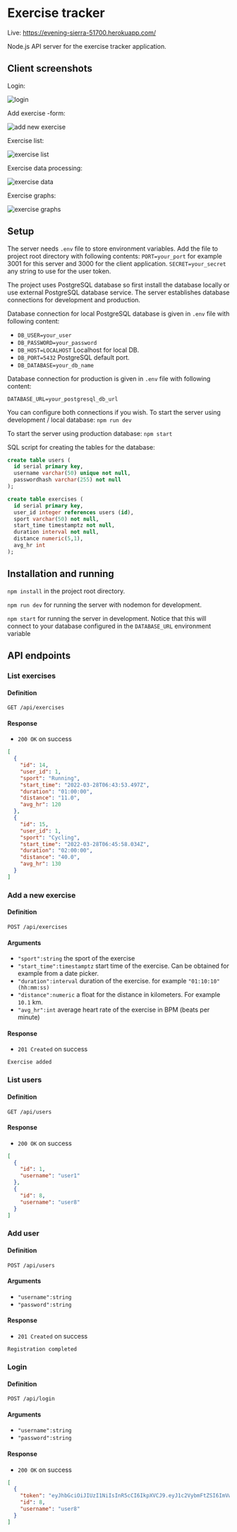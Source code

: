 # Exercise tracker

Live: <https://evening-sierra-51700.herokuapp.com/>

Node.js API server for the exercise tracker application.

## Client screenshots

Login:

![login](./screenshots/tracker-login.png)

Add exercise -form:

![add new exercise](./screenshots/tracker-1.png)

Exercise list:

![exercise list](./screenshots/tracker-2.png)

Exercise data processing:

![exercise data](./screenshots/tracker-3.png)

Exercise graphs:

![exercise graphs](./screenshots/tracker-4.png)

## Setup

The server needs `.env` file to store environment variables.
Add the file to project root directory with following contents:
`PORT=your_port` for example 3001 for this server and 3000 for the client application.
`SECRET=your_secret` any string to use for the user token.

The project uses PostgreSQL database so first install the database locally or use external PostgreSQL database service.
The server establishes database connections for development and production.

Database connection for local PostgreSQL database is given in `.env` file with following content:

- `DB_USER=your_user`
- `DB_PASSWORD=your_password`
- `DB_HOST=LOCALHOST` Localhost for local DB.
- `DB_PORT=5432` PostgreSQL default port.
- `DB_DATABASE=your_db_name`

Database connection for production is given in `.env` file with following content:

`DATABASE_URL=your_postgresql_db_url`

You can configure both connections if you wish.
To start the server using development / local database:
`npm run dev`

To start the server using production database:
`npm start`

SQL script for creating the tables for the database:

```sql
create table users (
  id serial primary key,
  username varchar(50) unique not null,
  passwordhash varchar(255) not null
);

create table exercises (
  id serial primary key,
  user_id integer references users (id),
  sport varchar(50) not null,
  start_time timestamptz not null,
  duration interval not null,
  distance numeric(5,1),
  avg_hr int
);
```

## Installation and running

`npm install` in the project root directory.

`npm run dev` for running the server with nodemon for development.

`npm start` for running the server in development. Notice that this will connect to your database configured in the `DATABASE_URL` environment variable

## API endpoints

### List exercises

#### Definition

`GET /api/exercises`

#### Response

- `200 OK` on success

```json
[
  {
    "id": 14,
    "user_id": 1,
    "sport": "Running",
    "start_time": "2022-03-28T06:43:53.497Z",
    "duration": "01:00:00",
    "distance": "11.0",
    "avg_hr": 120
  },
  {
    "id": 15,
    "user_id": 1,
    "sport": "Cycling",
    "start_time": "2022-03-28T06:45:58.034Z",
    "duration": "02:00:00",
    "distance": "40.0",
    "avg_hr": 130
  }
]
```

### Add a new exercise

#### Definition

`POST /api/exercises`

#### Arguments

- `"sport":string` the sport of the exercise
- `"start_time":timestamptz` start time of the exercise. Can be obtained for example from a date picker.
- `"duration":interval` duration of the exercise. for example `"01:10:10" (hh:mm:ss)`
- `"distance":numeric` a float for the distance in kilometers. For example `10.1` km.
- `"avg_hr":int` average heart rate of the exercise in BPM (beats per minute)

#### Response

- `201 Created` on success

`Exercise added`

### List users

#### Definition

`GET /api/users`

#### Response

- `200 OK` on success

```json
[
  {
    "id": 1,
    "username": "user1"
  },
  {
    "id": 8,
    "username": "user8"
  }
]
```

### Add user

#### Definition

`POST /api/users`

#### Arguments

- `"username":string`
- `"password":string`

#### Response

- `201 Created` on success

`Registration completed`

### Login

#### Definition

`POST /api/login`

#### Arguments

- `"username":string`
- `"password":string`

#### Response

- `200 OK` on success

```json
[
  {
    "token": "eyJhbGciOiJIUzI1NiIsInR5cCI6IkpXVCJ9.eyJ1c2VybmFtZSI6ImVwcHUyIiwiaWQiOjgsImlhdCI6MTY0ODQ3Mzk0NSwiZXhwIjoxNjQ4NDc3NTQ1fQ.LDcxvIKuc2eS5tbJ18mm_ytxAbZsmcSBTaJMzUQ8jss",
    "id": 8,
    "username": "user8"
  } 
]
```
